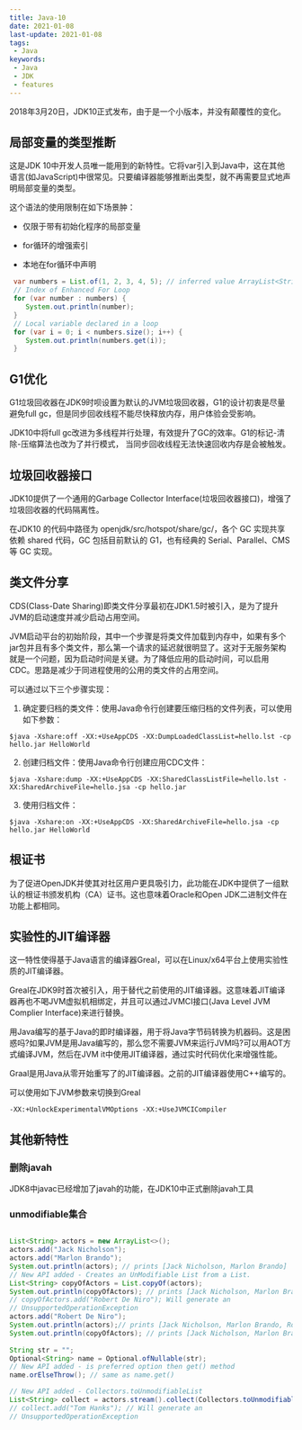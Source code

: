 ```yaml
---
title: Java-10
date: 2021-01-08
last-update: 2021-01-08
tags:
 - Java
keywords:
 - Java
 - JDK 
 - features
---
```


2018年3月20日，JDK10正式发布，由于是一个小版本，并没有颠覆性的变化。

## 局部变量的类型推断

这是JDK 10中开发人员唯一能用到的新特性。它将var引入到Java中，这在其他语言(如JavaScript)中很常见。只要编译器能够推断出类型，就不再需要显式地声明局部变量的类型。

这个语法的使用限制在如下场景肿：
- 仅限于带有初始化程序的局部变量
 
- for循环的增强索引
 
- 本地在for循环中声明

```java 
 var numbers = List.of(1, 2, 3, 4, 5); // inferred value ArrayList<String>
 // Index of Enhanced For Loop
 for (var number : numbers) {
 	System.out.println(number);
 }
 // Local variable declared in a loop
 for (var i = 0; i < numbers.size(); i++) {
 	System.out.println(numbers.get(i));
 }
```

## G1优化
G1垃圾回收器在JDK9时呗设置为默认的JVM垃圾回收器，G1的设计初衷是尽量避免full gc，但是同步回收线程不能尽快释放内存，用户体验会受影响。

JDK10中将full gc改进为多线程并行处理，有效提升了GC的效率。G1的标记-清除-压缩算法也改为了并行模式， 当同步回收线程无法快速回收内存是会被触发。

## 垃圾回收器接口

JDK10提供了一个通用的Garbage Collector Interface(垃圾回收器接口)，增强了垃圾回收器的代码隔离性。

在JDK10 的代码中路径为 openjdk/src/hotspot/share/gc/，各个 GC 实现共享依赖 shared 代码，GC 包括目前默认的 G1，也有经典的 Serial、Parallel、CMS 等 GC 实现。

## 类文件分享

CDS(Class-Date Sharing)即类文件分享最初在JDK1.5时被引入，是为了提升JVM的启动速度并减少启动占用空间。

JVM启动平台的初始阶段，其中一个步骤是将类文件加载到内存中，如果有多个jar包并且有多个类文件，那么第一个请求的延迟就很明显了。这对于无服务架构就是一个问题，因为启动时间是关键。为了降低应用的启动时间，可以启用CDC。思路是减少于同进程使用的公用的类文件的占用空间。

可以通过以下三个步骤实现：
1. 确定要归档的类文件：使用Java命令行创建要压缩归档的文件列表，可以使用如下参数：
```shell script
$java -Xshare:off -XX:+UseAppCDS -XX:DumpLoadedClassList=hello.lst -cp hello.jar HelloWorld
```

2. 创建归档文件：使用Java命令行创建应用CDC文件：
```shell script
$java -Xshare:dump -XX:+UseAppCDS -XX:SharedClassListFile=hello.lst -XX:SharedArchiveFile=hello.jsa -cp hello.jar
```
3. 使用归档文件：
```shell script
$java -Xshare:on -XX:+UseAppCDS -XX:SharedArchiveFile=hello.jsa -cp hello.jar HelloWorld
```


## 根证书

为了促进OpenJDK并使其对社区用户更具吸引力，此功能在JDK中提供了一组默认的根证书颁发机构（CA）证书。这也意味着Oracle和Open JDK二进制文件在功能上都相同。

## 实验性的JIT编译器

这一特性使得基于Java语言的编译器Greal，可以在Linux/x64平台上使用实验性质的JIT编译器。

Greal在JDK9时首次被引入，用于替代之前使用的JIT编译器。这意味着JIT编译器再也不喝JVM虚拟机相绑定，并且可以通过JVMCI接口(Java Level JVM Complier Interface)来进行替换。

用Java编写的基于Java的即时编译器，用于将Java字节码转换为机器码。这是困惑吗?如果JVM是用Java编写的，那么您不需要JVM来运行JVM吗?可以用AOT方式编译JVM，然后在JVM it中使用JIT编译器，通过实时代码优化来增强性能。

Graal是用Java从零开始重写了的JIT编译器。之前的JIT编译器使用C++编写的。

可以使用如下JVM参数来切换到Greal
```shell script
-XX:+UnlockExperimentalVMOptions -XX:+UseJVMCICompiler
```

## 其他新特性

### 删除javah
JDK8中javac已经增加了javah的功能，在JDK10中正式删除javah工具

### unmodifiable集合
```java 

List<String> actors = new ArrayList<>();
actors.add("Jack Nicholson");
actors.add("Marlon Brando");
System.out.println(actors); // prints [Jack Nicholson, Marlon Brando]
// New API added - Creates an UnModifiable List from a List.
List<String> copyOfActors = List.copyOf(actors);
System.out.println(copyOfActors); // prints [Jack Nicholson, Marlon Brando]
// copyOfActors.add("Robert De Niro"); Will generate an
// UnsupportedOperationException
actors.add("Robert De Niro");
System.out.println(actors);// prints [Jack Nicholson, Marlon Brando, Robert De Niro]
System.out.println(copyOfActors); // prints [Jack Nicholson, Marlon Brando]
		
String str = "";
Optional<String> name = Optional.ofNullable(str);
// New API added - is preferred option then get() method
name.orElseThrow(); // same as name.get()  

// New API added - Collectors.toUnmodifiableList
List<String> collect = actors.stream().collect(Collectors.toUnmodifiableList());
// collect.add("Tom Hanks"); // Will generate an
// UnsupportedOperationException

```

